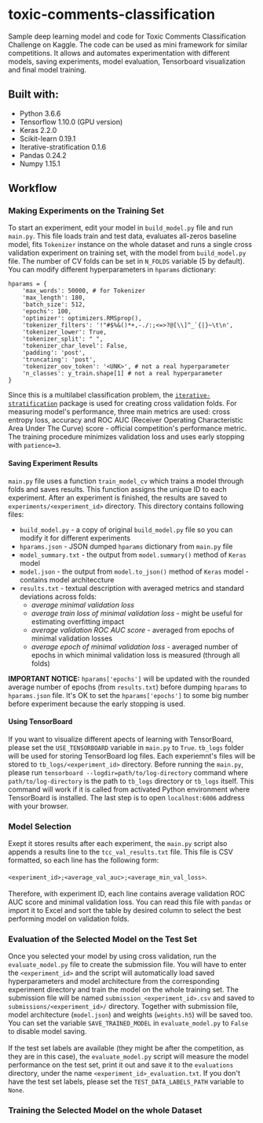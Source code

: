 # toxic-comments-classification
Sample deep learning model and code for Toxic Comments Classification Challenge on Kaggle. The code can be used as mini framework for similar competitions. It allows and automates experimentation with different models, saving experiments, model evaluation, Tensorboard visualization and final model training. 

## Built with:
* Python 3.6.6
* Tensorflow 1.10.0 (GPU version)
* Keras 2.2.0
* Scikit-learn 0.19.1
* Iterative-stratification 0.1.6
* Pandas 0.24.2
* Numpy 1.15.1


## Workflow

### Making Experiments on the Training Set
To start an experiment, edit your model in `build_model.py` file and run `main.py`. This file loads train and test data, evaluates all-zeros baseline model, fits `Tokenizer` instance on the whole dataset and runs a single cross validation experiment on training set, with the model from `build_model.py` file. The number of CV folds can be set in `N_FOLDS` variable (5 by default). You can modify different hyperparameters in `hparams` dictionary:

    hparams = {
        'max_words': 50000, # for Tokenizer
        'max_length': 180,
        'batch_size': 512,
        'epochs': 100,
        'optimizer': optimizers.RMSprop(),
        'tokenizer_filters': '!"#$%&()*+,-./:;<=>?@[\\]^_`{|}~\t\n',
        'tokenizer_lower': True,
        'tokenizer_split': " ",
        'tokenizer_char_level': False,
        'padding': 'post',
        'truncating': 'post',
        'tokenizer_oov_token': '<UNK>', # not a real hyperparameter
        'n_classes': y_train.shape[1] # not a real hyperparameter
    }

Since this is a multilabel classification problem, the [`iterative-stratification`](https://github.com/trent-b/iterative-stratification) package is used for creating cross validation folds. For measuring model's performance, three main metrics are used: cross entropy loss, accuracy and ROC AUC (Receiver Operating Characteristic Area Under The Curve) score - official competition's performance metric. The training procedure minimizes validation loss and uses early stopping with `patience=3`. 

#### Saving Experiment Results
`main.py` file uses a function `train_model_cv` which trains a model through folds and saves results. This function assigns the unique ID to each experiment. After an experiment is finished, the results are saved to `experiments/<experiment_id>` directory. This directory contains following files:
* `build_model.py` - a copy of original `build_model.py` file so you can modify it for different experiments
* `hparams.json` - JSON dumped `hparams` dictionary from `main.py` file
* `model_summary.txt` - the output from `model.summary()` method of `Keras` model
* `model.json` - the output from `model.to_json()` method of `Keras` model - contains model architeccture
* `results.txt` - textual description with averaged metrics and standard deviations across folds:
    * _average minimal validation loss_
    * _average train loss of minimal validation loss_ - might be useful for estimating overfitting impact
    * _average validation ROC AUC score_ - averaged from epochs of minimal validation losses
    * _average epoch of minimal validation loss_ - averaged number of epochs in which minimal validation loss is measured (through all folds)

__IMPORTANT NOTICE:__ `hparams['epochs']` will be updated with the rounded average number of epochs (from `results.txt`) before dumping `hparams` to `hparams.json` file. It's OK to set the `hparams['epochs']` to some big number before experiment because the early stopping is used.

#### Using TensorBoard
If you want to visualize different apects of learning with TensorBoard, please set the `USE_TENSORBOARD` variable in `main.py` to `True`. `tb_logs` folder will be used for storing TensorBoard log files. Each experiemnt's files will be stored to `tb_logs/<experiment_id>` directory. Before running the `main.py`, please run `tensorboard --logdir=path/to/log-directory` command where `path/to/log-directory` is the path to `tb_logs` directory or `tb_logs` itself. This command will work if it is called from activated Python environment where TensorBoard is installed. The last step is to open `localhost:6006` address with your browser.

### Model Selection
Exept it stores results after each experiment, the `main.py` script also appends a results line to the `tcc_val_results.txt` file. This file is CSV formatted, so each line has the following form: <br><br>`<experiment_id>;<average_val_auc>;<average_min_val_loss>`.<br><br>Therefore, with experiment ID, each line contains average validation ROC AUC score and minimal validation loss. You can read this file with `pandas` or import it to Excel and sort the table by desired column to select the best performing model on validation folds.

### Evaluation of the Selected Model on the Test Set
Once you selected your model by using cross validation, run the `evaluate_model.py` file to create the submission file. You will have to enter the `<experiment_id>` and the script will automatically load saved hyperparameters and model architecture from the corresponding experiment directory and train the model on the whole training set. The submission file will be named `submission_<experiment_id>.csv` and saved to `submissions/<experiment_id>/` directory. Together with submission file, model architecture (`model.json`) and weights (`weights.h5`) will be saved too. You can set the variable `SAVE_TRAINED_MODEL` in `evaluate_model.py` to `False` to disable model saving.
<br><br> If the test set labels are available (they might be after the competition, as they are in this case), the `evaluate_model.py` script will measure the model performance on the test set, print it out and save it to the `evaluations` directory, under the name `<experiment_id>_evaluation.txt`. If you don't have the test set labels, please set the `TEST_DATA_LABELS_PATH` variable to `None`.

### Training the Selected Model on the whole Dataset
